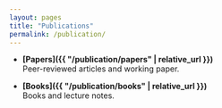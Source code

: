 ```yaml
---
layout: pages
title: "Publications"
permalink: /publication/
---
```


- **[Papers]({{ "/publication/papers" | relative_url }})**  
  Peer-reviewed articles and working paper.

- **[Books]({{ "/publication/books" | relative_url }})**  
  Books and lecture notes.

